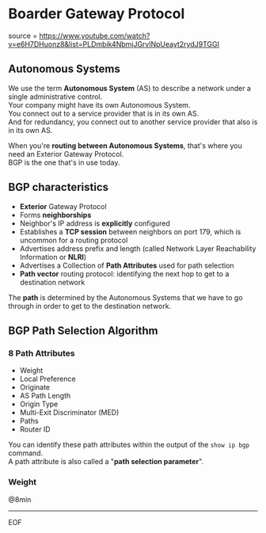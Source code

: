 # Boarder Gateway Protocol

source = https://www.youtube.com/watch?v=e6H7DHuonz8&list=PLDmbik4NbmjJGrvlNpUeayt2rydJ9TGGI

## Autonomous Systems 

We use the term **Autonomous System** (AS) to describe a network under a single administrative control.  
Your company might have its own Autonomous System.  
You connect out to a service provider that is in its own AS.  
And for redundancy, you connect out to another service provider that also is in its own AS.  

When you're **routing between Autonomous Systems**, that's where you need an Exterior Gateway Protocol.  
BGP is the one that's in use today.  

## BGP characteristics

- **Exterior** Gateway Protocol
- Forms **neighborships**
- Neighbor's IP address is **explicitly** configured
- Establishes a **TCP session** between neighbors on port 179, which is uncommon for a routing protocol
- Advertises address prefix and length (called Network Layer Reachability Information or **NLRI**)
- Advertises a Collection of **Path Attributes** used for path selection
- **Path vector** routing protocol: identifying the next hop to get to a destination network

The **path** is determined by the Autonomous Systems that we have to go through in order to get to the destination network.  

## BGP Path Selection Algorithm

### 8 Path Attributes

- Weight
- Local Preference
- Originate
- AS Path Length
- Origin Type
- Multi-Exit Discriminator (MED)
- Paths
- Router ID

You can identify these path attributes within the output of the `show ip bgp` command.  
A path attribute is also called a "**path selection parameter**".

### Weight

@8min



---
EOF
